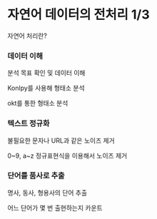 # 자연어 데이터의 전처리 1/3

자연어 처리란?

### 데이터 이해

분석 목표 확인 및 데이터 이해

Konlpy를 사용해 형태소 분석

okt를 통한 형태소 분석

### 텍스트 정규화

불필요한 문자나 URL과 같은 노이즈 제거

0~9, a~z 정규표현식을 이용해서 노이즈 제거

### 단어를 품사로 추출

명사, 동사, 형용사의 단어 추출

어느 단어가 몇 번 출현하는지 카운트
